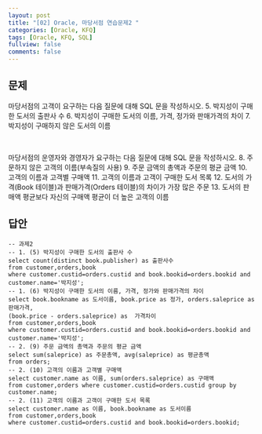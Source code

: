 ```yaml
---
layout: post
title: "[02] Oracle, 마당서점 연습문제2 "
categories: [Oracle, KFQ]
tags: [Oracle, KFQ, SQL]
fullview: false
comments: false
---
```


## 문제
마당서점의 고객이 요구하는 다음 질문에 대해 SQL 문을 작성하시오.
5. 박지성이 구매한 도서의 출판사 수
6. 박지성이 구매한 도서의 이름, 가격, 정가와 판매가격의 차이
7. 박지성이 구매하지 않은 도서의 이름

​

마당서점의 운영자와 경영자가 요구하는 다음 질문에 대해 SQL 문을 작성하시오.
8. 주문하지 않은 고객의 이름(부속질의 사용)
9. 주문 금액의 총액과 주문의 평균 금액
10. 고객의 이름과 고객별 구매액
11. 고객의 이름과 고객이 구매한 도서 목록
12. 도서의 가격(Book 테이블)과 판매가격(Orders 테이블)의 차이가 가장 많은 주문
13. 도서의 판매액 평균보다 자신의 구매액 평균이 더 높은 고객의 이름

## 답안
```
-- 과제2
-- 1. (5) 박지성이 구매한 도서의 출판사 수
select count(distinct book.publisher) as 출판사수 
from customer,orders,book
where customer.custid=orders.custid and book.bookid=orders.bookid and customer.name='박지성';
-- 1. (6) 박지성이 구매한 도서의 이름, 가격, 정가와 판매가격의 차이
select book.bookname as 도서이름, book.price as 정가, orders.saleprice as 판매가격,
(book.price - orders.saleprice) as  가격차이
from customer,orders,book
where customer.custid=orders.custid and book.bookid=orders.bookid and customer.name='박지성';
-- 2. (9) 주문 금액의 총액과 주문의 평균 금액
select sum(saleprice) as 주문총액, avg(saleprice) as 평균총액
from orders;
-- 2. (10) 고객의 이름과 고객별 구매액
select customer.name as 이름, sum(orders.saleprice) as 구매액
from customer,orders where customer.custid=orders.custid group by customer.name;
-- 2. (11) 고객의 이름과 고객이 구매한 도서 목록
select customer.name as 이름, book.bookname as 도서이름
from customer,orders,book 
where customer.custid=orders.custid and book.bookid=orders.bookid;
```